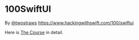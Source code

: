 # 100SwiftUI
By [@twostraws](https://github.com/twostraws) 
https://www.hackingwithswift.com/100/swiftui 

Here is [The Course](https://github.com/sharshi/100SwiftUI/issues/1) in detail.

